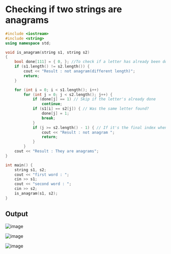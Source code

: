 # Checking if two strings are anagrams

~~~c++
#include <iostream>
#include <string>
using namespace std;

void is_anagram(string s1, string s2)
{
	bool done[111] = { 0, }; //To check if a letter has already been done
	if (s1.length() != s2.length()) {
		cout << "Result : not anagram(different length)";
		return;
	}

	for (int i = 0; i < s1.length(); i++)
		for (int j = 0; j < s2.length(); j++) {
			if (done[j] == 1) // Skip if the letter's already done
				continue;
			if (s1[i] == s2[j]) { // Was the same letter found?
				done[j] = 1;
				break;
			}
			if (j >= s2.length() - 1) { // If it's the final index when both letters are diferent
				cout << "Result : not anagram ";
				return;
			}
		}
	cout << "Result : They are anagrams";
}

int main() {
	string s1, s2;
	cout << "first word : ";
	cin >> s1;
	cout << "second word : ";
	cin >> s2;
	is_anagram(s1, s2);
}
~~~

## Output
![image](https://user-images.githubusercontent.com/67142421/149676597-2b8f3d83-602c-46ee-a141-4ba5953e79e7.png)

![image](https://user-images.githubusercontent.com/67142421/149676623-db1474b1-7616-4850-a829-fa24ab360c73.png)

![image](https://user-images.githubusercontent.com/67142421/149676635-26d8762b-ca47-4100-86a0-9992cb6cacca.png)

